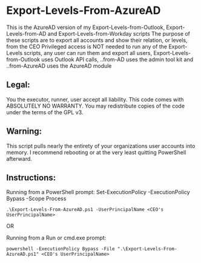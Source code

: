 # Export-Levels-From-AzureAD
This is the AzureAD version of my Export-Levels-from-Outlook, Export-Levels-from-AD and Export-Levels-from-Workday scripts
The purpose of these scripts are to export all accounts and show their relation, or levels, from the CEO
Privileged access is NOT needed to run any of the Export-Levels scripts, any user can run them and export all users,
Export-Levels-from-Outlook uses Outlook API calls, ..from-AD uses the admin tool kit and ..from-AzureAD uses the AzureAD module

## Legal:
You the executor, runner, user accept all liability.
This code comes with ABSOLUTELY NO WARRANTY.
You may redistribute copies of the code under the terms of the GPL v3.

## Warning:
This script pulls nearly the entirety of your organizations user accounts into memory.
I recommend rebooting or at the very least quitting PowerShell afterward.

## Instructions:
Running from a PowerShell prompt: Set-ExecutionPolicy -ExecutionPolicy Bypass -Scope Process

	.\Export-Levels-From-AzureAD.ps1 -UserPrincipalName <CEO's UserPrincipalName>
OR

Running from a Run or cmd.exe prompt: 

	powershell -ExecutionPolicy Bypass -File ".\Export-Levels-From-AzureAD.ps1" <CEO's UserPrincipalName>
